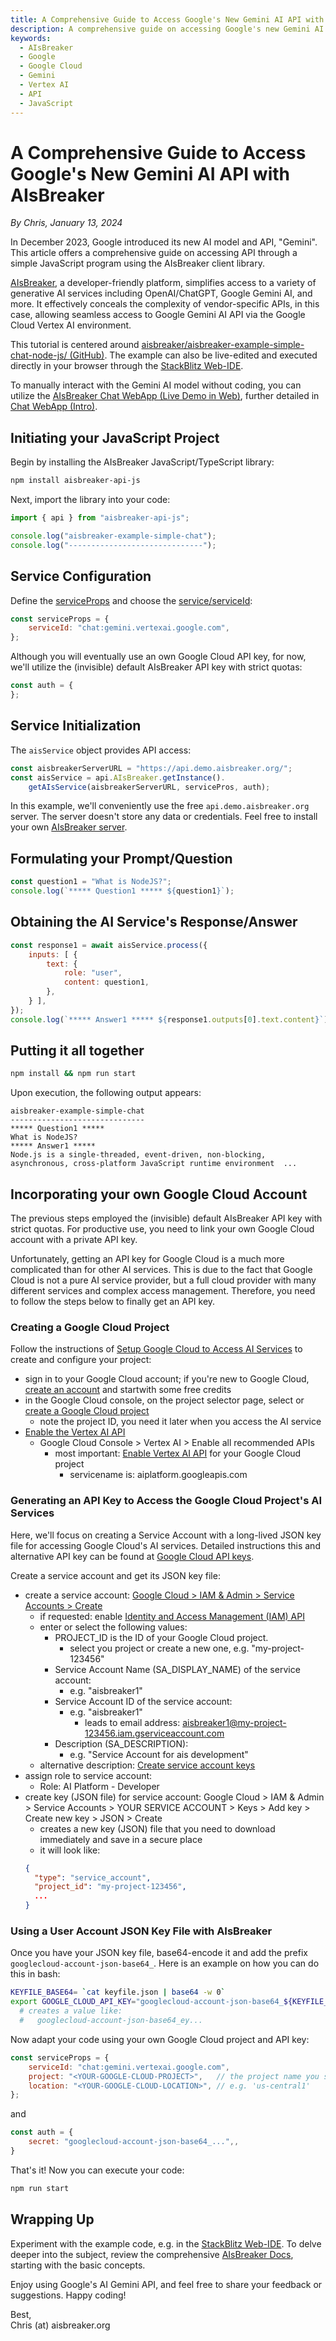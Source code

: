 ```yaml
---
title: A Comprehensive Guide to Access Google's New Gemini AI API with AIsBreaker
description: A comprehensive guide on accessing Google's new Gemini AI API through a simple JavaScript program using the AIsBreaker client library.
keywords: 
  - AIsBreaker
  - Google
  - Google Cloud
  - Gemini
  - Vertex AI
  - API
  - JavaScript
---
```


# A Comprehensive Guide to Access Google's New Gemini AI API with AIsBreaker
_By Chris, January 13, 2024_

In December 2023, Google introduced its new AI model and API, "Gemini". This article offers a comprehensive guide on accessing API through a simple JavaScript program using the AIsBreaker client library.

[AIsBreaker](https://aisbreaker.org/), a developer-friendly platform, simplifies access to a variety of generative AI services including OpenAI/ChatGPT, Google Gemini AI, and more. It effectively conceals the complexity of vendor-specific APIs, in this case, allowing seamless access to Google Gemini AI API via the Google Cloud Vertex AI environment.

This tutorial is centered around [aisbreaker/aisbreaker-example-simple-chat-node-js/ (GitHub)](https://github.com/aisbreaker/aisbreaker-example-simple-chat-node-js/). The example can also be live-edited and executed directly in your browser through the [StackBlitz Web-IDE](https://stackblitz.com/github/aisbreaker/aisbreaker-example-simple-chat-node-js?title=AIsBreaker+Example+Simple+Chat-node-js&file=aisbreaker-simple-chat.js&startScript=install,start).

To manually interact with the Gemini AI model without coding, you can utilize the [AIsBreaker Chat WebApp (Live Demo in Web)](https://demo.aisbreaker.org/), further detailed in [Chat WebApp (Intro)](/docs/demo-chat-webapp-intro).


## Initiating your JavaScript Project
Begin by installing the AIsBreaker JavaScript/TypeScript library:
```bash
npm install aisbreaker-api-js
```

Next, import the library into your code:
```JavaScript
import { api } from "aisbreaker-api-js";

console.log("aisbreaker-example-simple-chat");
console.log("------------------------------");
```

## Service Configuration
Define the [serviceProps](/docs/service-properties) and choose the [service/serviceId](/docs/serviceId):
```JavaScript
const serviceProps = {
    serviceId: "chat:gemini.vertexai.google.com",
};
```

Although you will eventually use an own Google Cloud API key, for now, we'll utilize the (invisible) default AIsBreaker API key with strict quotas:
```JavaScript
const auth = {
};
```

## Service Initialization
The `aisService` object provides API access:
```JavaScript
const aisbreakerServerURL = "https://api.demo.aisbreaker.org/";
const aisService = api.AIsBreaker.getInstance().
    getAIsService(aisbreakerServerURL, servicePros, auth);
```

In this example, we'll conveniently use the free `api.demo.aisbreaker.org` server. The server doesn't store any data or credentials. Feel free to install your own [AIsBreaker server](/docs/aisbreaker-server).

## Formulating your Prompt/Question
```JavaScript
const question1 = "What is NodeJS?";
console.log(`***** Question1 ***** ${question1}`);
```

## Obtaining the AI Service's Response/Answer
```JavaScript
const response1 = await aisService.process({
    inputs: [ {
        text: {
            role: "user",
            content: question1,
        },
    } ],
});
console.log(`***** Answer1 ***** ${response1.outputs[0].text.content}`);
```

## Putting it all together
```bash
npm install && npm run start
```

Upon execution, the following output appears:
```
aisbreaker-example-simple-chat
------------------------------
***** Question1 *****
What is NodeJS?
***** Answer1 *****
Node.js is a single-threaded, event-driven, non-blocking, asynchronous, cross-platform JavaScript runtime environment  ...
```

## Incorporating your own Google Cloud Account
The previous steps employed the (invisible) default AIsBreaker API key with strict quotas. For productive use, you need to link your own Google Cloud account with a private API key.

Unfortunately, getting an API key for Google Cloud is a much more complicated than for other AI services. This is due to the fact that Google Cloud is not a pure AI service provider, but a full cloud provider with many different services and complex access management. Therefore, you need to follow the steps below to finally get an API key.

### Creating a Google Cloud Project
Follow the instructions of [Setup Google Cloud to Access AI Services](/docs/ai-service-details/google-cloud-ai-setup) to create and configure your project:
- sign in to your Google Cloud account; if you're new to Google Cloud, [create an account](https://console.cloud.google.com/freetrial) and startwith some free credits
- in the Google Cloud console, on the project selector page, select or [create a Google Cloud project](https://cloud.google.com/resource-manager/docs/creating-managing-projects)
  - note the project ID, you need it later when you access the AI service
- [Enable the Vertex AI API](https://console.cloud.google.com/flows/enableapi?apiid=aiplatform.googleapis.com)
  - Google Cloud Console > Vertex AI > Enable all recommended APIs
    - most important: [Enable Vertex AI API](https://console.cloud.google.com/marketplace/product/google/aiplatform.googleapis.com) for your Google Cloud project
      - servicename is: aiplatform.googleapis.com 

### Generating an API Key to Access the Google Cloud Project's AI Services
Here, we'll focus on creating a Service Account with a long-lived JSON key file for accessing Google Cloud's AI services. Detailed instructions this and alternative API key can be found at [Google Cloud API keys](/docs/ai-service-details/google-cloud-api-keys).

Create a service account and get its JSON key file:
- create a service account: [Google Cloud > IAM & Admin > Service Accounts > Create](
  https://console.cloud.google.com/projectselector2/iam-admin/serviceaccounts/create?walkthrough_id=iam--create-service-account)
  - if requested: enable [Identity and Access Management (IAM) API](https://console.cloud.google.com/apis/enableflow?apiid=iam.googleapis.com)
  - enter or select the following values:
    - PROJECT_ID is the ID of your Google Cloud project.
      - select you project or create a new one, e.g. "my-project-123456"
    - Service Account Name (SA_DISPLAY_NAME) of the service account:
      - e.g. "aisbreaker1"
    - Service Account ID of the service account:
        - e.g. "aisbreaker1"
          - leads to email address: aisbreaker1@my-project-123456.iam.gserviceaccount.com
    - Description (SA_DESCRIPTION):
      - e.g. "Service Account for ais development"
  - alternative description: [Create service account keys](https://cloud.google.com/iam/docs/keys-create-delete#creating)
- assign role to service account:
  - Role: AI Platform - Developer
- create key (JSON file) for service account:
  Google Cloud > IAM & Admin > Service Accounts > YOUR SERVICE ACCOUNT > Keys > Add key > Create new key > JSON > Create
  - creates a new key (JSON) file that you need to download immediately and save in a secure place
  - it will look like:
  ```JSON
  {
    "type": "service_account",
    "project_id": "my-project-123456",
    ...
  }
  ```

### Using a User Account JSON Key File with AIsBreaker
Once you have your JSON key file, base64-encode it and add the prefix `googlecloud-account-json-base64_`. Here is an example on how you can do this in bash:
```bash
KEYFILE_BASE64= `cat keyfile.json | base64 -w 0`
export GOOGLE_CLOUD_API_KEY="googlecloud-account-json-base64_${KEYFILE_BASE64}"
  # creates a value like:
  #   googlecloud-account-json-base64_ey...
```

Now adapt your code using your own Google Cloud project and API key:
```JavaScript
const serviceProps = {
    serviceId: "chat:gemini.vertexai.google.com",
    project: "<YOUR-GOOGLE-CLOUD-PROJECT>",   // the project name you set in the Google Cloud Console
    location: "<YOUR-GOOGLE-CLOUD-LOCATION>", // e.g. 'us-central1'
};
```
and
```JavaScript
const auth = {
    secret: "googlecloud-account-json-base64_...",,
}
```


That's it! Now you can execute your code:
```bash
npm run start
```

## Wrapping Up
Experiment with the example code, e.g. in the [StackBlitz Web-IDE](https://stackblitz.com/github/aisbreaker/aisbreaker-example-simple-chat-node-js?title=AIsBreaker+Example+Simple+Chat-node-js&file=aisbreaker-simple-chat.js&startScript=install,start). To delve deeper into the subject, review the comprehensive [AIsBreaker Docs](/docs/), starting with the basic concepts.

Enjoy using Google's AI Gemini API, and feel free to share your feedback or suggestions. Happy coding!

Best,  
Chris (at) aisbreaker.org
